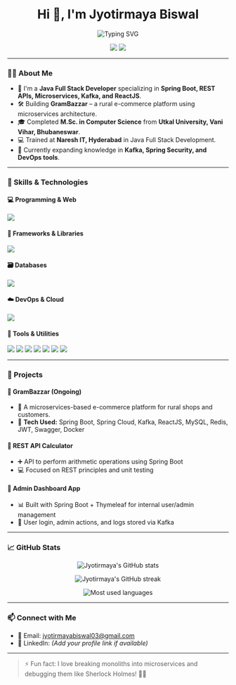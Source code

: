 <h1 align="center">Hi 👋, I'm Jyotirmaya Biswal</h1>

<p align="center">
  <img src="https://readme-typing-svg.demolab.com?font=Fira+Code&size=22&duration=3000&pause=1000&color=00BFFF&center=true&vCenter=true&width=500&lines=Java+Full+Stack+Developer;Spring+Boot+%7C+Microservices+%7C+Kafka;React+%7C+MongoDB+%7C+Redis+%7C+Docker;Learning+%7C+Building+%7C+Innovating" alt="Typing SVG" />
</p>

<p align="center">
  <a href="mailto:jyotirmayabiswal03@gmail.com"><img src="https://img.shields.io/badge/Gmail-jyotirmayabiswal03@gmail.com-red?style=for-the-badge&logo=gmail&logoColor=white"></a>
  <a href="https://github.com/biswaljyotirmaya"><img src="https://img.shields.io/badge/GitHub-biswaljyotirmaya-black?style=for-the-badge&logo=github"></a>
</p>

---

### 👨‍💻 About Me

- 🎯 I'm a **Java Full Stack Developer** specializing in **Spring Boot, REST APIs, Microservices, Kafka, and ReactJS**.
- 🛠️ Building **GramBazzar** – a rural e-commerce platform using microservices architecture.
- 🎓 Completed **M.Sc. in Computer Science** from **Utkal University, Vani Vihar, Bhubaneswar**.
- 💻 Trained at **Naresh IT, Hyderabad** in Java Full Stack Development.
- 🌱 Currently expanding knowledge in **Kafka, Spring Security, and DevOps tools**.

---

### 🧠 Skills & Technologies

#### 💻 Programming & Web
<p>
  <img src="https://skillicons.dev/icons?i=java,javascript,html,css,bootstrap" />
</p>

#### 🚀 Frameworks & Libraries
<p>
  <img src="https://skillicons.dev/icons?i=spring,hibernate,react,redux" />
</p>

#### 🗃️ Databases
<p>
  <img src="https://skillicons.dev/icons?i=mysql,mongodb,oracle" />
</p>

#### ☁️ DevOps & Cloud
<p>
  <img src="https://skillicons.dev/icons?i=docker,aws,kubernetes,jenkins,git,github" />
</p>

#### 🧰 Tools & Utilities
<p>
  <img src="https://img.shields.io/badge/Servlets-007396?style=for-the-badge&logo=java&logoColor=white"/>
  <img src="https://img.shields.io/badge/JSP-2C2255?style=for-the-badge&logo=java&logoColor=white"/>
  <img src="https://img.shields.io/badge/Postman-F76935?style=for-the-badge&logo=postman&logoColor=white"/>
  <img src="https://img.shields.io/badge/Swagger-85EA2D?style=for-the-badge&logo=swagger&logoColor=black"/>
  <img src="https://img.shields.io/badge/Kafka-231F20?style=for-the-badge&logo=apachekafka&logoColor=white"/>
  <img src="https://img.shields.io/badge/Redis-DC382D?style=for-the-badge&logo=redis&logoColor=white"/>
  <img src="https://img.shields.io/badge/SonarQube-4E9BCD?style=for-the-badge&logo=sonarqube&logoColor=white"/>
</p>

---

### 💼 Projects

#### 🔹 GramBazzar (Ongoing)
- 🛒 A microservices-based e-commerce platform for rural shops and customers.
- 🧩 **Tech Used:** Spring Boot, Spring Cloud, Kafka, ReactJS, MySQL, Redis, JWT, Swagger, Docker

#### 🔹 REST API Calculator
- ➕ API to perform arithmetic operations using Spring Boot
- 💻 Focused on REST principles and unit testing

#### 🔹 Admin Dashboard App
- 📊 Built with Spring Boot + Thymeleaf for internal user/admin management
- 🔐 User login, admin actions, and logs stored via Kafka

---

### 📈 GitHub Stats

<p align="center">
  <img src="https://github-readme-stats.vercel.app/api?username=biswaljyotirmaya&show_icons=true&theme=radical" alt="Jyotirmaya's GitHub stats" />
</p>

<p align="center">
  <img src="https://github-readme-streak-stats.herokuapp.com/?user=biswaljyotirmaya&theme=radical" alt="Jyotirmaya's GitHub streak" />
</p>

<p align="center">
  <img src="https://github-readme-stats.vercel.app/api/top-langs/?username=biswaljyotirmaya&layout=compact&theme=radical" alt="Most used languages" />
</p>

---

### 📫 Connect with Me

- 📧 Email: [jyotirmayabiswal03@gmail.com](mailto:jyotirmayabiswal03@gmail.com)
- 💼 LinkedIn: *(Add your profile link if available)*

---

> ⚡ Fun fact: I love breaking monoliths into microservices and debugging them like Sherlock Holmes! 🕵️‍♂️
